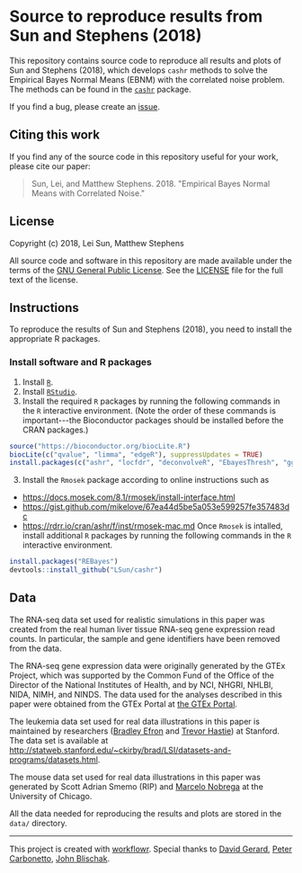 # Source to reproduce results from Sun and Stephens (2018)

This repository contains source code to reproduce all results and plots of Sun and Stephens (2018), which develops `cashr` methods to solve the Empirical Bayes Normal Means (EBNM) with the correlated noise problem. The methods can be found in the [`cashr`](https://github.com/LSun/cashr) package.

If you find a bug, please create an [issue](https://github.com/LSun/cashr_paper/issues).

Citing this work
----------------

If you find any of the source code in this repository useful for your work, please cite our paper:

> Sun, Lei, and Matthew Stephens. 2018. "Empirical Bayes Normal Means with Correlated Noise."

License
-------

Copyright (c) 2018, Lei Sun, Matthew Stephens

All source code and software in this repository are made available under the terms of the [GNU General Public License](http://www.gnu.org/licenses/gpl.html). See the [LICENSE](LICENSE) file for the full text of the license.

Instructions
------------

To reproduce the results of Sun and Stephens (2018), you need to install the appropriate R packages.

### Install software and R packages

1.  Install [`R`](https://cran.r-project.org).
2.  Install [`RStudio`](https://www.rstudio.com/).
2.  Install the required `R` packages by running the following commands in the `R` interactive environment. (Note the order of these commands is important---the Bioconductor packages should be installed before the CRAN packages.)
``` r
source("https://bioconductor.org/biocLite.R")
biocLite(c("qvalue", "limma", "edgeR"), suppressUpdates = TRUE)
install.packages(c("ashr", "locfdr", "deconvolveR", "EbayesThresh", "ggplot2", "latex2exp", "devtools"))
```
3. Install the `Rmosek` package according to online instructions such as
- https://docs.mosek.com/8.1/rmosek/install-interface.html
- https://gist.github.com/mikelove/67ea44d5be5a053e599257fe357483dc
- https://rdrr.io/cran/ashr/f/inst/rmosek-mac.md
Once `Rmosek` is intalled, install additional `R` packages by running the following commands in the `R` interactive environment.
``` r
install.packages("REBayes")
devtools::install_github("LSun/cashr")
```

Data
----

The RNA-seq data set used for realistic simulations in this paper was created from the real human liver tissue RNA-seq gene expression read counts. In particular, the sample and gene identifiers have been removed from the data.

The RNA-seq gene expression data were originally generated by the GTEx Project, which was supported by the Common Fund of the Office of the Director of the National Institutes of Health, and by NCI, NHGRI, NHLBI, NIDA, NIMH, and NINDS. The data used for the analyses described in this paper were obtained from the GTEx Portal at [the GTEx Portal](https://www.gtexportal.org).

The leukemia data set used for real data illustrations in this paper is maintained by researchers ([Bradley Efron][] and [Trevor Hastie][]) at Stanford. The data set is available at http://statweb.stanford.edu/~ckirby/brad/LSI/datasets-and-programs/datasets.html.

The mouse data set used for real data illustrations in this paper was generated by Scott Adrian Smemo (RIP) and [Marcelo Nobrega][] at the University of Chicago.

All the data needed for reproducing the results and plots are stored in the `data/` directory.

-------------

This project is created with [workflowr][]. Special thanks to [David Gerard][], [Peter Carbonetto][], [John Blischak][].

[Bradley Efron]: http://statweb.stanford.edu/~ckirby/brad/
[Trevor Hastie]: https://web.stanford.edu/~hastie/
[Marcelo Nobrega]: http://nobregalab.uchicago.edu/
[David Gerard]: https://dcgerard.github.io/
[Peter Carbonetto]: https://pcarbo.github.io/
[John Blischak]: https://jdblischak.com/
[workflowr]: https://github.com/jdblischak/workflowr
